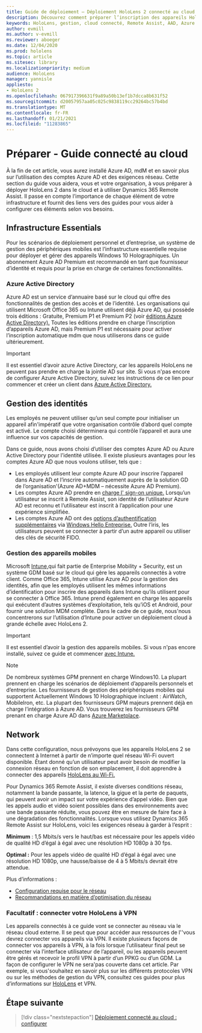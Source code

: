 ```yaml
---
title: Guide de déploiement – Déploiement HoloLens 2 connecté au cloud à l’échelle avec Remote Assist - Préparer
description: Découvrez comment préparer l’inscription des appareils HoloLens sur un réseau Connecté au cloud à l’aide d’Azure Active Directory et de la gestion des identités.
keywords: HoloLens, gestion, cloud connecté, Remote Assist, AAD, Azure AD, MDM, Gestion des appareils mobiles
author: evmill
ms.author: v-evmill
ms.reviewer: aboeger
ms.date: 12/04/2020
ms.prod: hololens
ms.topic: article
ms.sitesec: library
ms.localizationpriority: medium
audience: HoloLens
manager: yannisle
appliesto:
- HoloLens 2
ms.openlocfilehash: 067917396631f9a89a50b13ef1b7dcca8b631f52
ms.sourcegitcommit: d20057957aa05c025c9838119cc29264bc57b4bd
ms.translationtype: MT
ms.contentlocale: fr-FR
ms.lasthandoff: 01/21/2021
ms.locfileid: "11283865"
---
```

# Préparer - Guide connecté au cloud

À la fin de cet article, vous aurez installé Azure AD, mdM et en savoir plus sur l’utilisation des comptes Azure AD et des exigences réseau. Cette section du guide vous aidera, vous et votre organisation, à vous préparer à déployer HoloLens 2 dans le cloud et à utiliser Dynamics 365 Remote Assist. Il passe en compte l’importance de chaque élément de votre infrastructure et fournit des liens vers des guides pour vous aider à configurer ces éléments selon vos besoins.

## Infrastructure Essentials

Pour les scénarios de déploiement personnel et d’entreprise, un système de gestion des périphériques mobiles est l’infrastructure essentielle requise pour déployer et gérer des appareils Windows 10 Holographiques. Un abonnement Azure AD Premium est recommandé en tant que fournisseur d’identité et requis pour la prise en charge de certaines fonctionnalités.

### Azure Active Directory

Azure AD est un service d’annuaire basé sur le cloud qui offre des fonctionnalités de gestion des accès et de l’identité. Les organisations qui utilisent Microsoft Office 365 ou Intune utilisent déjà Azure AD, qui possède trois éditions : Gratuite, Premium P1 et Premium P2 (voir [éditions Azure Active Directory).](https://azure.microsoft.com/documentation/articles/active-directory-editions) Toutes les éditions prendre en charge l’inscription d’appareils Azure AD, mais Premium P1 est nécessaire pour activer l’inscription automatique mdm que nous utiliserons dans ce guide ultérieurement.

> [!IMPORTANT]
> Il est essentiel d’avoir azure Active Directory, car les appareils HoloLens ne peuvent pas prendre en charge la jointie AD sur site. Si vous n&#39;pas encore de configurer Azure Active Directory, suivez les instructions de ce lien pour commencer et créer un client dans [Azure Active Directory.](https://docs.microsoft.com/azure/active-directory/fundamentals/active-directory-access-create-new-tenant)

## Gestion des identités

Les employés ne peuvent utiliser qu’un seul compte pour initialiser un appareil afin&#39;impératif que votre organisation contrôle d’abord quel compte est activé. Le compte choisi déterminera qui contrôle l’appareil et aura une influence sur vos capacités de gestion.

Dans ce guide, nous [](https://docs.microsoft.com/hololens/hololens-identity) avons choisi d’utiliser des comptes Azure AD ou Azure Active Directory pour l’identité utilisée. Il existe plusieurs avantages pour les comptes Azure AD que nous voulons utiliser, tels que :

- Les employés utilisent leur compte Azure AD pour inscrire l’appareil dans Azure AD et l’inscrire automatiquement auprès de la solution GD de l’organisation&#39;(Azure AD+MDM – nécessite Azure AD Premium).
- Les comptes Azure AD prendre en [charge l' sign-on unique.](https://docs.microsoft.com/azure/active-directory/manage-apps/what-is-single-sign-on) Lorsqu’un utilisateur se inscrit à Remote Assist, son identité de l’utilisateur Azure AD est reconnu et l’utilisateur est inscrit à l’application pour une expérience simplifiée.
- Les comptes Azure AD ont des [options d’authentification supplémentaires](https://docs.microsoft.com/hololens/hololens-identity) via [Windows Hello Entreprise.](https://docs.microsoft.com/windows/security/identity-protection/hello-for-business/hello-identity-verification) Outre l’iris, les utilisateurs peuvent se connecter à partir d’un autre appareil ou utiliser des clés de sécurité FIDO.

### Gestion des appareils mobiles

Microsoft [Intune,](https://docs.microsoft.com/mem/intune/fundamentals/what-is-intune)qui fait partie de Enterprise Mobility + Security, est un système GDM basé sur le cloud qui gère les appareils connectés à votre client. Comme Office 365, Intune utilise Azure AD pour la gestion des identités, afin que les employés utilisent les mêmes informations d’identification pour inscrire des appareils dans Intune qu’ils utilisent pour se connecter à Office 365. Intune prend également en charge les appareils qui exécutent d’autres systèmes d’exploitation, tels qu’iOS et Android, pour fournir une solution MDM complète. Dans le cadre de ce guide, nous&#39;nous concentrerons sur l’utilisation d’Intune pour activer un déploiement cloud à grande échelle avec HoloLens 2.

> [!IMPORTANT]
> Il est essentiel d’avoir la gestion des appareils mobiles. Si vous n&#39;pas encore installé, suivez ce guide et commencer [avec Intune.](https://docs.microsoft.com/mem/intune/fundamentals/free-trial-sign-up)

> [!NOTE]
> De nombreux systèmes GPM prennent en charge Windows10. La plupart prennent en charge les scénarios de déploiement d’appareils personnels et d’entreprise. Les fournisseurs de gestion des périphériques mobiles qui supportent Actuellement Windows 10 Holographique incluent : AirWatch, MobileIron, etc. La plupart des fournisseurs GPM majeurs prennent déjà en charge l’intégration à Azure AD. Vous trouverez les fournisseurs GPM prenant en charge Azure AD dans [Azure Marketplace](https://azure.microsoft.com/marketplace/).

## Network

Dans cette configuration, nous prévoyons que les appareils HoloLens 2 se connectent à Internet à partir de n’importe quel réseau Wi-Fi ouvert disponible. Étant donné qu’un utilisateur peut avoir besoin de modifier la connexion réseau en fonction de son emplacement, il doit apprendre à connecter des appareils [HoloLens au Wi-Fi.](https://docs.microsoft.com/hololens/hololens-network)

Pour Dynamics 365 Remote Assist, il existe diverses conditions réseau, notamment la bande passante, la latence, la gigue et la perte de paquets, qui peuvent avoir un impact sur votre expérience d’appel vidéo. Bien que les appels audio et vidéo soient possibles dans des environnements avec une bande passante réduite, vous pouvez être en mesure de faire face à une dégradation des fonctionnalités. Lorsque vous utilisez Dynamics 365 Remote Assist sur HoloLens, voici les exigences réseau à garder à l’esprit :

**Minimum** : 1,5 Mbits/s vers le haut/bas est nécessaire pour les appels vidéo de qualité HD d’égal à égal avec une résolution HD 1080p à 30 fps.

**Optimal :** Pour les appels vidéo de qualité HD d’égal à égal avec une résolution HD 1080p, une hausse/baisse de 4 à 5 Mbits/s devrait être attendue.

Plus d’informations :

- [Configuration requise pour le réseau](https://docs.microsoft.com/dynamics365/mixed-reality/remote-assist/requirements#network-requirements)
- [Recommandations en matière d’optimisation du réseau](https://docs.microsoft.com/dynamics365/mixed-reality/remote-assist/requirements#dynamics-365-remote-assist-hololens)

### Facultatif : connecter votre HoloLens à VPN

Les appareils connectés à ce guide vont se connecter au réseau via le réseau cloud externe. Il se peut que pour accéder aux ressources de l'&#39;vous devrez connecter vos appareils via VPN. Il existe plusieurs façons de connecter vos appareils à VPN, à la fois lorsque l’utilisateur final peut se connecter via l’interface utilisateur de l’appareil, ou les appareils peuvent être gérés et recevoir le profil VPN à partir d’un PPKG ou d’un GDM. La façon de configurer le VPN ne sera&#39;pas couverte dans cet article. Par exemple, si vous&#39;souhaitez en savoir plus sur les différents protocoles VPN ou sur les méthodes de gestion du VPN, consultez ces guides pour plus d’informations sur [HoloLens](https://docs.microsoft.com/hololens/hololens-network#vpn) et VPN.

## Étape suivante

> [!div class="nextstepaction"]
> [Déploiement connecté au cloud : configurer](hololens2-cloud-connected-configure.md)
